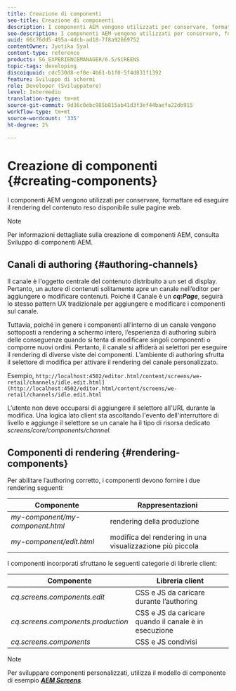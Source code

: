 ```yaml
---
title: Creazione di componenti
seo-title: Creazione di componenti
description: I componenti AEM vengono utilizzati per conservare, formattare ed eseguire il rendering del contenuto reso disponibile sulle pagine web. Segui questa pagina per informazioni sull’authoring dei canali e sul rendering dei componenti.
seo-description: I componenti AEM vengono utilizzati per conservare, formattare ed eseguire il rendering del contenuto reso disponibile sulle pagine web. Segui questa pagina per informazioni sull’authoring dei canali e sul rendering dei componenti.
uuid: 66c76dd5-495a-4dcb-ad18-7f8a92669752
contentOwner: Jyotika Syal
content-type: reference
products: SG_EXPERIENCEMANAGER/6.5/SCREENS
topic-tags: developing
discoiquuid: cdc530d8-ef0e-4b61-b1f0-5f4d831f1392
feature: Sviluppo di schermi
role: Developer (Sviluppatore)
level: Intermedio
translation-type: tm+mt
source-git-commit: 9d36c0ebc985b815ab41d3f3ef44baefa22db915
workflow-type: tm+mt
source-wordcount: '335'
ht-degree: 2%

---
```



# Creazione di componenti {#creating-components}

I componenti AEM vengono utilizzati per conservare, formattare ed eseguire il rendering del contenuto reso disponibile sulle pagine web.

>[!NOTE]
>
>Per informazioni dettagliate sulla creazione di componenti AEM, consulta Sviluppo di componenti AEM.

## Canali di authoring {#authoring-channels}

Il canale è l&#39;oggetto centrale del contenuto distribuito a un set di display. Pertanto, un autore di contenuti solitamente apre un canale nell’editor per aggiungere o modificare contenuti. Poiché il Canale è un ***cq:Page***, seguirà lo stesso pattern UX tradizionale per aggiungere e modificare i componenti sul canale.

Tuttavia, poiché in genere i componenti all’interno di un canale vengono sottoposti a rendering a schermo intero, l’esperienza di authoring subirà delle conseguenze quando si tenta di modificare singoli componenti o comporre nuovi ordini. Pertanto, il canale si affiderà ai selettori per eseguire il rendering di diverse viste dei componenti. L’ambiente di authoring sfrutta il selettore di modifica per attivare il rendering del canale personalizzato.

Esempio, `http://localhost:4502/editor.html/content/screens/we-retail/channels/idle.edit.html](http://localhost:4502/editor.html/content/screens/we-retail/channels/idle.edit.html`

L’utente non deve occuparsi di aggiungere il selettore all’URL durante la modifica. Una logica lato client sta ascoltando l&#39;evento dell&#39;interruttore di livello e aggiunge il selettore se un canale ha il tipo di risorsa dedicato *screens/core/components/channel.*

## Componenti di rendering {#rendering-components}

Per abilitare l’authoring corretto, i componenti devono fornire i due rendering seguenti:

| **Componente** | **Rappresentazioni** |
|---|---|
| *my-component/my-component.html* | rendering della produzione |
| *my-component/edit.html* | modifica del rendering in una visualizzazione più piccola |

I componenti incorporati sfruttano le seguenti categorie di librerie client:

| **Componente** | **Libreria client** |
|---|---|
| *cq.screens.components.edit* | CSS e JS da caricare durante l’authoring |
| *cq.screens.components.production* | CSS e JS da caricare quando il canale è in esecuzione |
| *cq.screens.components* | CSS e JS condivisi |

>[!NOTE]
>
>Per sviluppare componenti personalizzati, utilizza il modello di componente di esempio ***[AEM Screens](https://github.com/Adobe-Marketing-Cloud/aem-screens-component-template)***.

